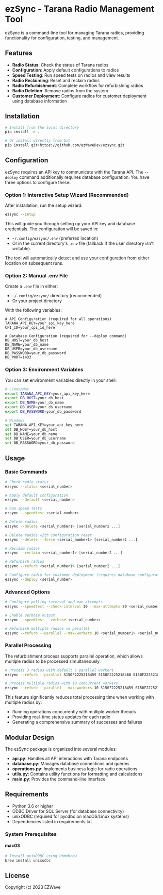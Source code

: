 # ezSync - Tarana Radio Management Tool

ezSync is a command-line tool for managing Tarana radios, providing functionality for configuration, testing, and management.

## Features

- **Radio Status**: Check the status of Tarana radios
- **Configuration**: Apply default configurations to radios
- **Speed Testing**: Run speed tests on radios and view results
- **Radio Reclaiming**: Reset and reclaim radios
- **Radio Refurbishment**: Complete workflow for refurbishing radios
- **Radio Deletion**: Remove radios from the system
- **Customer Deployment**: Configure radios for customer deployment using database information

## Installation

```bash
# Install from the local directory
pip install -e .

# Or install directly from Git
pip install git+https://github.com/ezWaveDev/ezsync.git
```

## Configuration

ezSync requires an API key to communicate with the Tarana API. The `--deploy` command additionally requires database configuration. You have three options to configure these:

### Option 1: Interactive Setup Wizard (Recommended)

After installation, run the setup wizard:

```bash
ezsync --setup
```

This will guide you through setting up your API key and database credentials. The configuration will be saved in:
- `~/.config/ezsync/.env` (preferred location)
- Or in the current directory's `.env` file (fallback if the user directory isn't writable)

The tool will automatically detect and use your configuration from either location on subsequent runs.

### Option 2: Manual .env File

Create a `.env` file in either:
- `~/.config/ezsync/` directory (recommended)
- Or your project directory

With the following variables:

```
# API Configuration (required for all operations)
TARANA_API_KEY=your_api_key_here
CPI_ID=your_cpi_id_here

# Database Configuration (required for --deploy command)
DB_HOST=your_db_host
DB_NAME=your_db_name
DB_USER=your_db_username
DB_PASSWORD=your_db_password
DB_PORT=1433
```

### Option 3: Environment Variables

You can set environment variables directly in your shell:

```bash
# Linux/Mac
export TARANA_API_KEY=your_api_key_here
export DB_HOST=your_db_host
export DB_NAME=your_db_name
export DB_USER=your_db_username
export DB_PASSWORD=your_db_password

# Windows
set TARANA_API_KEY=your_api_key_here
set DB_HOST=your_db_host
set DB_NAME=your_db_name
set DB_USER=your_db_username
set DB_PASSWORD=your_db_password
```

## Usage

### Basic Commands

```bash
# Check radio status
ezsync --status <serial_number>

# Apply default configuration
ezsync --default <serial_number>

# Run speed tests
ezsync --speedtest <serial_number>

# Delete radios
ezsync --delete <serial_number1> [serial_number2 ...]

# Delete radios with configuration reset
ezsync --delete --force <serial_number1> [serial_number2 ...]

# Reclaim radios
ezsync --reclaim <serial_number1> [serial_number2 ...]

# Refurbish radios
ezsync --refurb <serial_number1> [serial_number2 ...]

# Configure radio for customer deployment (requires database configuration)
ezsync --deploy <serial_number>
```

### Advanced Options

```bash
# Configure polling interval and max attempts
ezsync --speedtest --check-interval 30 --max-attempts 20 <serial_number>

# Enable verbose output 
ezsync --speedtest --verbose <serial_number>

# Refurbish multiple radios in parallel
ezsync --refurb --parallel --max-workers 10 <serial_number1> <serial_number2> <serial_number3> ...
```

### Parallel Processing

The refurbishment process supports parallel operation, which allows multiple radios to be processed simultaneously:

```bash
# Process 3 radios with default 5 parallel workers
ezsync --refurb --parallel S150F2225218459 S150F2225218460 S150F2225218461

# Process multiple radios with 10 concurrent workers
ezsync --refurb --parallel --max-workers 10 S150F2225218459 S150F2225218460 S150F2225218461
```

This feature significantly reduces total processing time when working with multiple radios by:
- Running operations concurrently with multiple worker threads
- Providing real-time status updates for each radio
- Generating a comprehensive summary of successes and failures

## Modular Design

The ezSync package is organized into several modules:

- **api.py**: Handles all API interactions with Tarana endpoints
- **database.py**: Manages database connections and queries
- **operations.py**: Implements business logic for radio operations
- **utils.py**: Contains utility functions for formatting and calculations
- **main.py**: Provides the command-line interface

## Requirements

- Python 3.6 or higher
- ODBC Driver for SQL Server (for database connectivity)
- unixODBC (required for pyodbc on macOS/Linux systems)
- Dependencies listed in requirements.txt

### System Prerequisites

#### macOS
```bash
# Install unixODBC using Homebrew
brew install unixodbc
```


## License

Copyright (c) 2023 EZWave 